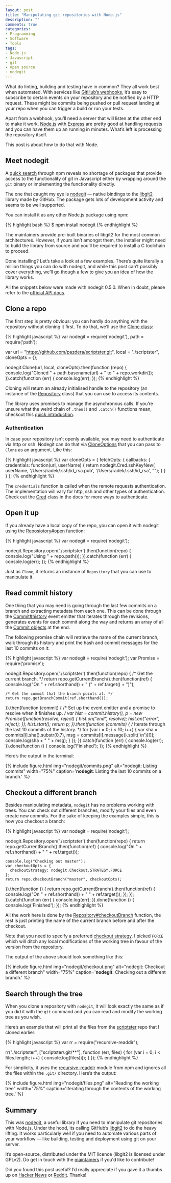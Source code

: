 ```yaml
---
layout: post
title: "Manipulating git repositories with Node.js"
description: ""
comments: true
categories:
- Programming
- Software
- Tools
tags:
- Node.js
- Javascript
- git
- open source
- nodegit
---
```


What do linting, building and testing have in common? They all work best when
automated. With services like [GitHub’s
webhooks](https://developer.github.com/webhooks/), it’s easy to subscribe to
certain events on your repository and be notified by a HTTP request. These
might be commits being pushed or pull request landing at your repo when you
  can trigger a build or run your tests.

Apart from a webhook, you’ll need a server that will listen at the other end to
make it work. [Node.js](https://nodejs.org/en/) with
[Express](http://expressjs.com/) are pretty good at handling requests and you
can have them up an running in minutes. What’s left is processing the
repository itself.

This post is about how to do that with Node.

## Meet nodegit

A [quick search](https://www.npmjs.com/search?q=git) through npm reveals no
shortage of packages that provide access to the functionality of git in
Javascript either by wrapping around the `git` binary or implementing the
functionality directly.

The one that caught my eye is [nodegit](http://www.nodegit.org/) — native
bindings to the [libgit2](https://libgit2.github.com/) library made by GitHub.
The package gets lots of development activity and seems to be well supported.

You can install it as any other Node.js package using npm:

{% highlight bash %}
$ npm install nodegit
{% endhighlight %}

The maintainers provide pre-built binaries of libgit2 for the most common
architectures. However, if yours isn’t amongst them, the installer might need
to build the library from source and you’ll be required to install a C
toolchain to proceed.

Done installing? Let’s take a look at a few examples. There’s quite literally a
million things you can do with nodegit, and while this post can’t
possibly cover everything, we’ll go though a few to give you an idea of how
the library works.

All the snippets below were made with nodegit 0.5.0. When in doubt, please
refer to the [official API docs](http://www.nodegit.org/api/).

## Clone a repo

The first step is pretty obvious: you can hardly do anything with the
repository without cloning it first. To do that, we’ll use the [Clone
class](http://www.nodegit.org/api/clone/#clone):

{% highlight javascript %}
var nodegit = require('nodegit'),
    path = require('path');

var url = "https://github.com/pazdera/scriptster.git",
    local = "./scriptster",
    cloneOpts = {};

nodegit.Clone(url, local, cloneOpts).then(function (repo) {
    console.log("Cloned " + path.basename(url) + " to " + repo.workdir());
}).catch(function (err) {
    console.log(err);
});
{% endhighlight %}

Cloning will return an already initialised handle to the repository (an
instance of the [Repository](http://www.nodegit.org/api/repository/) class)
that you can use to access its contents.

The library uses promises to manage the asynchronous calls. If you’re unsure
what the weird chain of `.then()` and `.catch()` functions mean, checkout this
[quick introduction](https://www.promisejs.org/).

### Authentication

In case your repository isn’t openly available, you may need to authenticate
via http or ssh. Nodegit can do that via
[CloneOptions](http://www.nodegit.org/api/clone_options/) that you can pass to
`Clone` as an argument. Like this:

{% highlight javascript %}
var cloneOpts = {
  fetchOpts: {
    callbacks: {
      credentials: function(url, userName) {
        return nodegit.Cred.sshKeyNew(
          userName,
          '/Users/radek/.ssh/id_rsa.pub',
          '/Users/radek/.ssh/id_rsa',
          "<your-passphrase-here>");
      }
    }
  }
};
{% endhighlight %}

The `credentials` function is called when the remote requests authentication.
The implementation will vary for http, ssh and other types of authentication.
Check out the [Cred](http://www.nodegit.org/api/cred/) class in the docs for
more ways to authenticate.

## Open it up

If you already have a local copy of the repo, you can open it with nodegit
using the [Reposiotory#open](http://www.nodegit.org/api/repository/#open)
function:

{% highlight javascript %}
var nodegit = require('nodegit');

nodegit.Repository.open('./scriptster').then(function(repo) {
  console.log("Using " + repo.path());
}).catch(function (err) {
  console.log(err);
});
{% endhighlight %}

Just as `Clone`, it returns an instance of `Repository` that you can use to
manipulate it.

## Read commit history

One thing that you may need is going through the last few commits on a branch
and extracting metadata from each one. This can be done through the
[Commit#history](http://www.nodegit.org/api/commit/#history) event emitter that
iterates through the revisions, generates events for each commit along the way
and returns an array of all the [Commit
objects](http://www.nodegit.org/api/commit/) at the end.

The following promise chain will retrieve the name of the current branch, walk
through its history and print the hash and commit messages for the last 10
commits on it:

{% highlight javascript %}
var nodegit = require('nodegit');
var Promise = require('promise');

nodegit.Repository.open('./scriptster').then(function(repo) {
  /* Get the current branch. */
  return repo.getCurrentBranch().then(function(ref) {
    console.log("On " + ref.shorthand() + " (" + ref.target() + ")");

    /* Get the commit that the branch points at. */
    return repo.getBranchCommit(ref.shorthand());
  }).then(function (commit) {
    /* Set up the event emitter and a promise to resolve when it finishes up. */
    var hist = commit.history(),
        p = new Promise(function(resolve, reject) {
            hist.on("end", resolve);
            hist.on("error", reject);
        });
    hist.start();
    return p;
  }).then(function (commits) {
    /* Iterate through the last 10 commits of the history. */
    for (var i = 0; i < 10; i++) {
      var sha = commits[i].sha().substr(0,7),
          msg = commits[i].message().split('\n')[0];
      console.log(sha + " " + msg);
    }
  });
}).catch(function (err) {
  console.log(err);
}).done(function () {
  console.log('Finished');
});
{% endhighlight %}

Here’s the output in the terminal:

{% include figure.html img="nodegit/commits.png" alt="nodegit: Listing commits" width="75%" caption='<strong>nodegit</strong>: Listing the last 10 commits on a branch.' %}

## Checkout a different branch

Besides manipulating metadata, `nodegit` has no problems working with trees.
You can check out different branches, modify your files and even create new
commits. For the sake of keeping the examples simple, this is how you checkout
a branch:

{% highlight javascript %}
var nodegit = require('nodegit');

nodegit.Repository.open('./scriptster').then(function(repo) {
  return repo.getCurrentBranch().then(function(ref) {
    console.log("On " + ref.shorthand() + " " + ref.target());

    console.log("Checking out master");
    var checkoutOpts = {
      checkoutStrategy: nodegit.Checkout.STRATEGY.FORCE
    };
    return repo.checkoutBranch("master", checkoutOpts);
  }).then(function () {
    return repo.getCurrentBranch().then(function(ref) {
      console.log("On " + ref.shorthand() + " " + ref.target());
    });
  });
}).catch(function (err) {
  console.log(err);
}).done(function () {
  console.log('Finished');
});
{% endhighlight %}

All the work here is done by the
[Repository#checkoutBranch](http://www.nodegit.org/api/repository/#checkoutBranch)
function, the rest is just printing the name of the current branch before and
after the checkout.

Note that you need to specify a preferred [checkout
strategy](http://www.nodegit.org/api/checkout/#STRATEGY). I picked `FORCE`
which will ditch any local modifications of the working tree in favour of the
version from the repository.

The output of the above should look something like this:

{% include figure.html img="nodegit/checkout.png" alt="nodegit: Checkout a different branch" width="75%" caption='<strong>nodegit</strong>: Checking out a different branch.' %}

## Search through the tree

When you clone a repository with `nodegit`, it will look exactly the same as if
you did it with the `git` command and you can read and modify the working tree
as you wish.

Here’s an example that will print all the files from the
[scriptster](https://github.com/pazdera/scriptster) repo that I cloned earlier:

{% highlight javascript %}
var rr = require("recursive-readdir");

rr("./scriptster", ["scriptster/.git/**"], function (err, files) {
  for (var i = 0; i < files.length; i++) {
    console.log(files[i]);
  }
});
{% endhighlight %}

For simplicity, it uses the
[recursive-readdir](https://www.npmjs.com/package/recursive-readdir) module
from npm and ignores all the files within the `.git/` directory. Here’s the
output:

{% include figure.html img="nodegit/files.png" alt="Reading the working tree" width="75%" caption='Iterating through the contents of the working tree.' %}

## Summary

This was [nodegit](https://github.com/nodegit/nodegit), a useful library if you
need to manipulate git repositories with Node.js. Under the hood, its calling
GitHub’s [libgit2](https://libgit2.github.com/) to do the heavy lifting. It
works particularly well if you need to automate various parts of your workflow
— like building, testing and deployment using git on your server.

It’s open-source, distributed under the MIT licence (libgit2 is
licensed under GPLv2). Do get in touch with the
[maintainers](https://github.com/nodegit/nodegit#maintained-by) if you'd like
to contribute!

Did you found this post useful? I’d really appreciate if you gave it a thumbs up
on [Hacker News](#) or [Reddit](#). Thanks!
